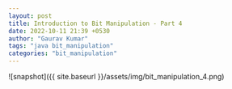 ```yaml
---
layout: post
title: Introduction to Bit Manipulation - Part 4
date: 2022-10-11 21:39 +0530
author: "Gaurav Kumar"
tags: "java bit_manipulation"
categories: "bit_manipulation"
---
```


![snapshot]({{ site.baseurl }}/assets/img/bit_manipulation_4.png)
